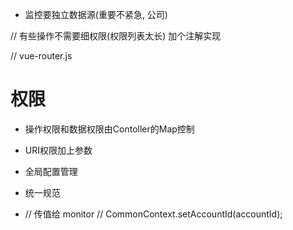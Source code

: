 * 监控要独立数据源(重要不紧急, 公司)

// 有些操作不需要细权限(权限列表太长) 加个注解实现

// vue-router.js



# 权限

*  操作权限和数据权限由Contoller的Map控制
* URI权限加上参数
* 全局配置管理
* 统一规范


* // 传值给 monitor
  // CommonContext.setAccountId(accountId);




